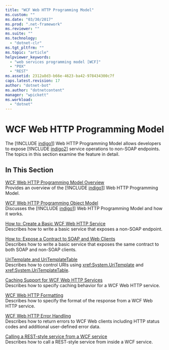 ```yaml
---
title: "WCF Web HTTP Programming Model"
ms.custom: ""
ms.date: "03/30/2017"
ms.prod: ".net-framework"
ms.reviewer: ""
ms.suite: ""
ms.technology: 
  - "dotnet-clr"
ms.tgt_pltfrm: ""
ms.topic: "article"
helpviewer_keywords: 
  - "web services programming model [WCF]"
  - "POX"
  - "REST"
ms.assetid: 2312a8d3-b66e-4623-ba42-978434300c7f
caps.latest.revision: 17
author: "dotnet-bot"
ms.author: "dotnetcontent"
manager: "wpickett"
ms.workload: 
  - "dotnet"
---
```

# WCF Web HTTP Programming Model
The [!INCLUDE [indigo1](../../../../includes/indigo1-md.md)] Web HTTP Programming Model allows developers to expose [!INCLUDE [indigo2](../../../../includes/indigo2-md.md)] service operations to non-SOAP endpoints. The topics in this section examine the feature in detail.  
  
## In This Section  
 [WCF Web HTTP Programming Model Overview](../../../../docs/framework/wcf/feature-details/wcf-web-http-programming-model-overview.md)  
 Provides an overview of the [!INCLUDE [indigo1](../../../../includes/indigo1-md.md)] Web HTTP Programming Model.  
  
 [WCF Web HTTP Programming Object Model](../../../../docs/framework/wcf/feature-details/wcf-web-http-programming-object-model.md)  
 Discusses the [!INCLUDE [indigo1](../../../../includes/indigo1-md.md)] Web HTTP Programming Model and how it works.  
  
 [How to: Create a Basic WCF Web HTTP Service](../../../../docs/framework/wcf/feature-details/how-to-create-a-basic-wcf-web-http-service.md)  
 Describes how to write a basic service that exposes a non-SOAP endpoint.  
  
 [How to: Expose a Contract to SOAP and Web Clients](../../../../docs/framework/wcf/feature-details/how-to-expose-a-contract-to-soap-and-web-clients.md)  
 Describes how to write a basic service that exposes the same contract to both SOAP and non-SOAP clients.  
  
 [UriTemplate and UriTemplateTable](../../../../docs/framework/wcf/feature-details/uritemplate-and-uritemplatetable.md)  
 Describes how to control URIs using <xref:System.UriTemplate> and <xref:System.UriTemplateTable>.  
  
 [Caching Support for WCF Web HTTP Services](../../../../docs/framework/wcf/feature-details/caching-support-for-wcf-web-http-services.md)  
 Describes how to specify caching behavior for a WCF Web HTTP service.  
  
 [WCF Web HTTP Formatting](../../../../docs/framework/wcf/feature-details/wcf-web-http-formatting.md)  
 Describes how to specify the format of the response from a WCF Web HTTP service.  
  
 [WCF Web HTTP Error Handling](../../../../docs/framework/wcf/feature-details/wcf-web-http-error-handling.md)  
 Describes how to return errors to WCF Web clients including HTTP status codes and additional user-defined error data.  
  
 [Calling a REST-style service from a WCF service](../../../../docs/framework/wcf/feature-details/calling-a-rest-style-service-from-a-wcf-service.md)  
 Describes how to call a REST-style service from inside a WCF service.

